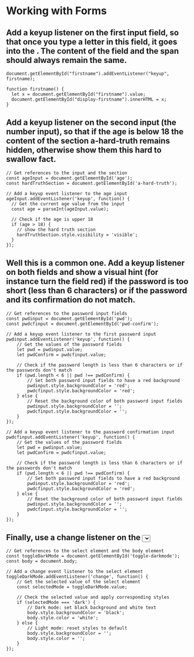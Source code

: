 # Working with Forms

## Add a keyup listener on the first input field, so that once you type a letter in this field, it goes into the <span id="display-firstname">. The content of the field and the span should always remain the same.

```
document.getElementById("firstname").addEventListener("keyup", firstname);

function firstname() {
  let x = document.getElementById("firstname").value;
  document.getElementById("display-firstname").innerHTML = x;
}
```

## Add a keyup listener on the second input (the number input), so that if the age is below 18 the content of the section a-hard-truth remains hidden, otherwise show them this hard to swallow fact.

```
// Get references to the input and the section
const ageInput = document.getElementById('age');
const hardTruthSection = document.getElementById('a-hard-truth');

// Add a keyup event listener to the age input
ageInput.addEventListener('keyup', function() {
  // Get the current age value from the input
  const age = parseInt(ageInput.value);

  // Check if the age is upper 18
  if (age > 18) {
    // show the hard truth section
    hardTruthSection.style.visibility = 'visible';
  }
});
```

## Well this is a common one. Add a keyup listener on both fields and show a visual hint (for instance turn the field red) if the password is too short (less than 6 characters) or if the password and its confirmation do not match.

```
// Get references to the password input fields
const pwdinput = document.getElementById('pwd');
const pwdcfinput = document.getElementById('pwd-confirm');

// Add a keyup event listener to the first password input
pwdinput.addEventListener('keyup', function() {
    // Get the values of the password fields
    let pwd = pwdinput.value;
    let pwdConfirm = pwdcfinput.value;

    // Check if the password length is less than 6 characters or if the passwords don't match
    if (pwd.length < 6 || pwd !== pwdConfirm) {
        // Set both password input fields to have a red background
        pwdinput.style.backgroundColor = 'red';
        pwdcfinput.style.backgroundColor = 'red';
    } else {
        // Reset the background color of both password input fields
        pwdinput.style.backgroundColor = '';
        pwdcfinput.style.backgroundColor = '';
    }
});

// Add a keyup event listener to the password confirmation input
pwdcfinput.addEventListener('keyup', function() {
    // Get the values of the password fields
    let pwd = pwdinput.value;
    let pwdConfirm = pwdcfinput.value;

    // Check if the password length is less than 6 characters or if the passwords don't match
    if (pwd.length < 6 || pwd !== pwdConfirm) {
        // Set both password input fields to have a red background
        pwdinput.style.backgroundColor = 'red';
        pwdcfinput.style.backgroundColor = 'red';
    } else {
        // Reset the background color of both password input fields
        pwdinput.style.backgroundColor = '';
        pwdcfinput.style.backgroundColor = '';
    }
});
```

## Finally, use a change listener on the <select> field to toggle a dark mode on the whole page. For ease of use, we'll say that the dark mode is just turning the background black and the text white.

```
// Get references to the select element and the body element
const toggleDarkMode = document.getElementById('toggle-darkmode');
const body = document.body;

// Add a change event listener to the select element
toggleDarkMode.addEventListener('change', function() {
    // Get the selected value of the select element
    const selectedMode = toggleDarkMode.value;

    // Check the selected value and apply corresponding styles
    if (selectedMode === 'dark') {
        // Dark mode: set black background and white text
        body.style.backgroundColor = 'black';
        body.style.color = 'white';
    } else {
        // Light mode: reset styles to default
        body.style.backgroundColor = '';
        body.style.color = '';
    }
});
```